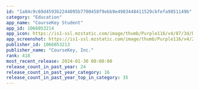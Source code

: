 ```yaml
---
id: "1a84c9c69d4593b2244095b7700458f9ebb9e4983448411529cbfefa9851149b"
category: "Education"
app_name: "CourseKey Student"
app_id: 1066053214
app_icon: https://is1-ssl.mzstatic.com/image/thumb/Purple116/v4/87/3d/b3/873db300-ad75-3dd6-72ae-a95b08c5e0e4/AppIcon-1x_U007emarketing-0-8-0-85-220-0.png/1024x1024bb.png
app_screenshot: https://is1-ssl.mzstatic.com/image/thumb/Purple116/v4/28/1d/52/281d5227-d206-55e2-9006-b096331e9533/538892b1-9a27-4cee-8806-85b430f7ed2c_Screen_1.png/1284x2778bb.png
publisher_id: 1066053213
publisher_name: "CourseKey, Inc."
rank: 418
most_recent_release: 2024-01-30 00:00:00
release_count_in_past_year: 24
release_count_in_past_year_category: 16
release_count_in_past_year_top_in_category: 35
---
```


